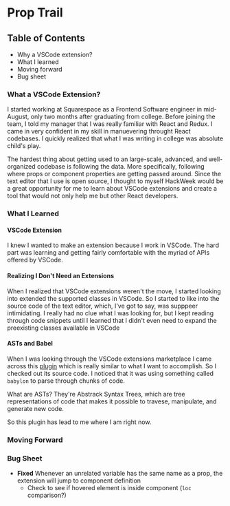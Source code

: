 # Prop Trail

## Table of Contents
* Why a VSCode extension?
* What I learned
* Moving forward
* Bug sheet

### What a VSCode Extension?
I started working at Squarespace as a Frontend Software engineer in mid-August, only two months after graduating from college. Before joining the team, I told my manager that I was really familiar with React and Redux. I came in very confident in my skill in manuevering throught React codebases. I quickly realized that what I was writing in college was absolute child's play.

The hardest thing about getting used to an large-scale, advanced, and well-organized codebase is following the data. More specifically, following where props or component properties are getting passed around. Since the text editor that I use is open source, I thought to myself HackWeek would be a great opportunity for me to learn about VSCode extensions and create a tool that would not only help me but other React developers.

### What I Learned

#### VSCode Extension
I knew I wanted to make an extension because I work in VSCode. The hard part was learning and getting fairly comfortable with the myriad of APIs offered by VSCode.

#### Realizing I Don't Need an Extensions
When I realized that VSCode extensions weren't the move, I started looking into extended the supported classes in VSCode. So I started to like into the source code of the text editor, which, I've got to say, was supppeer intimidating. I really had no clue what I was looking for, but I kept reading through code snippets until I learned that I didn't even need to expand the preexisting classes available in VSCode

#### ASTs and Babel
When I was looking through the VSCode extensions marketplace I came across this [plugin](https://marketplace.visualstudio.com/items?itemName=OfHumanBondage.react-proptypes-intellisense) which is really similar to what I want to accomplish. So I checked out its source code. I noticed that it was using something called `babylon` to parse through chunks of code.

What are ASTs? They're Abstrack Syntax Trees, which are tree representations of code that makes it possible to travese, manipulate, and generate new code.

So this plugin has lead to me where I am right now. 

### Moving Forward

### Bug Sheet
* **Fixed** Whenever an unrelated variable has the same name as a prop, the extension will jump to component definition
  * Check to see if hovered element is inside component (`loc` comparison?)